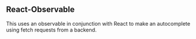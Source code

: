 ## React-Observable

This uses an observable in conjunction with React to make an autocomplete using fetch requests from a backend.

